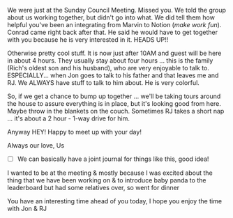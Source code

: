 We were just at the Sunday Council Meeting.  Missed you.  We told the group about us working together, but didn't go into what.  We did tell them how helpful you've been an integrating from Marvin to Notion (*make work fun*).  Conrad came right back after that.  He said he would have to get together with you because he is very interested in it.  HEADS UP!!

Otherwise pretty cool stuff.  It is now just after 10AM and guest will be here in about 4 hours.  They usually stay about four hours ... this is the family (Rich's oldest son and his husband), who are very enjoyable to talk to.  ESPECIALLY... when Jon goes to talk to his father and that leaves me and RJ.  We ALWAYS have stuff to talk to him about.  He is very colorful.

So, if we get a chance to bump up together ... we'll be taking tours around the house to assure everything is in place, but it's looking good from here.  Maybe throw in the blankets on the couch.  Sometimes RJ takes a short nap ... it's about a 2 hour - 1-way drive for him.  

Anyway HEY!  Happy to meet up with your day!

Always our love,
Us



- [ ] We can basically have a joint journal for things like this, good idea!

I wanted to be at the meeting & mostly because I was excited about the thing that we have been working on & to introduce baby panda to the leaderboard but had some relatives over, so went for dinner

You have an interesting time ahead of you today, I hope you enjoy the time with Jon & RJ

